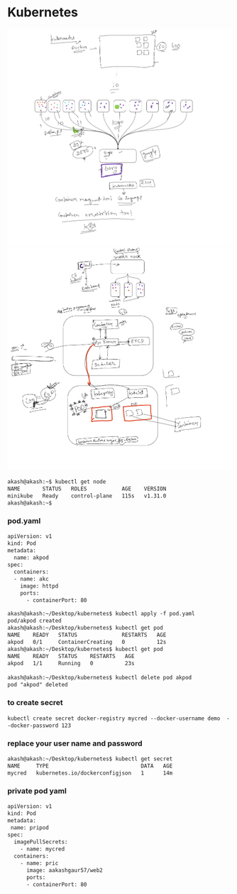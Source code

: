 # Kubernetes
<img src=jecrck8sintro1.jpg>
<img src=jecrck8sintro2.jpg>

```
akash@akash:~$ kubectl get node
NAME       STATUS   ROLES           AGE    VERSION
minikube   Ready    control-plane   115s   v1.31.0
akash@akash:~$ 
```
### pod.yaml
```
apiVersion: v1
kind: Pod
metadata:
  name: akpod
spec:
  containers:
  - name: akc
    image: httpd
    ports:
      - containerPort: 80
```

```
akash@akash:~/Desktop/kubernetes$ kubectl apply -f pod.yaml 
pod/akpod created
akash@akash:~/Desktop/kubernetes$ kubectl get pod
NAME    READY   STATUS              RESTARTS   AGE
akpod   0/1     ContainerCreating   0          12s
akash@akash:~/Desktop/kubernetes$ kubectl get pod 
NAME    READY   STATUS    RESTARTS   AGE
akpod   1/1     Running   0          23s

akash@akash:~/Desktop/kubernetes$ kubectl delete pod akpod
pod "akpod" deleted

```
### to create secret 
```
kubectl create secret docker-registry mycred --docker-username demo  --docker-password 123
```
### replace your user name and password
```
akash@akash:~/Desktop/kubernetes$ kubectl get secret
NAME     TYPE                             DATA   AGE
mycred   kubernetes.io/dockerconfigjson   1      14m
```

### private pod yaml 
```
apiVersion: v1
kind: Pod
metadata:
 name: pripod
spec:
  imagePullSecrets:
    - name: mycred
  containers:
    - name: pric
      image: aakashgaur57/web2
      ports:
      - containerPort: 80

```
